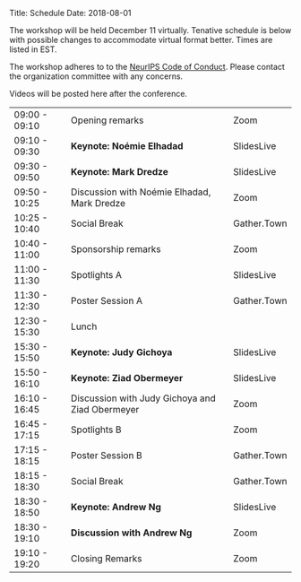 Title: Schedule
Date: 2018-08-01
<!-- 25 minutes + 5 for invited -->

<p> The workshop will be held December 11 virtually. Tenative schedule is below with possible changes to accommodate virtual format better. Times are listed in EST.</p>

<p>The workshop adheres to to the <a href="https://nips.cc/public/CodeOfConduct">NeurIPS Code of Conduct</a>. Please contact the organization committee with any concerns.</p>

<p> Videos will be posted here after the conference.</p>

<div class="table-responsive">
  <table class="table table-bordered">
    <tbody>
<tr> <td>09:00 - 09:10</td> <td>Opening remarks</td><td>Zoom</td></tr>
<tr> <td>09:10 - 09:30</td> <td><b>Keynote: Noémie Elhadad</b></td><td>SlidesLive</td></tr>
<tr> <td>09:30 - 09:50</td> <td><b>Keynote: Mark Dredze</b></td><td>SlidesLive</td></tr>
<tr> <td>09:50 - 10:25</td> <td>Discussion with Noémie Elhadad, Mark Dredze</td><td>Zoom</td></tr>
<tr> <td>10:25 - 10:40</td> <td>Social Break</td><td>Gather.Town</td></tr>
<tr> <td>10:40 - 11:00</td> <td>Sponsorship remarks</td><td>Zoom</td></tr>
<tr> <td>11:00 - 11:30</td> <td>Spotlights A</td><td>SlidesLive</td></tr>
<tr> <td>11:30 - 12:30</td> <td>Poster Session A</td><td>Gather.Town</td></tr>
<tr> <td>12:30 - 15:30</td> <td>Lunch</td><td></td></tr>
<tr> <td>15:30 - 15:50</td> <td><b>Keynote: Judy Gichoya</b></td><td>SlidesLive</td></tr>
<tr> <td>15:50 - 16:10</td> <td><b>Keynote: Ziad Obermeyer</b></td><td>SlidesLive</td></tr>
<tr> <td>16:10 - 16:45</td> <td>Discussion with Judy Gichoya and Ziad Obermeyer</td><td>Zoom</td></tr>
<tr> <td>16:45 - 17:15</td> <td>Spotlights B</td><td>Zoom</td></tr>
<tr> <td>17:15 - 18:15</td> <td>Poster Session B</td><td>Gather.Town</td></tr>
<tr> <td>18:15 - 18:30</td> <td>Social Break</td><td>Gather.Town</td></tr>
<tr> <td>18:30 - 18:50</td> <td><b>Keynote: Andrew Ng</b></td><td>SlidesLive</td></tr>
<tr> <td>18:30 - 19:10</td> <td><b>Discussion with Andrew Ng</b></td><td>Zoom</td></tr>
<tr> <td>19:10 - 19:20</td> <td>Closing Remarks</td><td>Zoom</td></tr>
  </tbody>
    </table>
</div>
